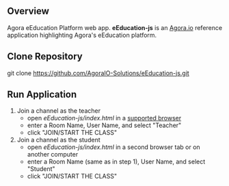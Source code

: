 ## Overview
Agora eEducation Platform web app.
**eEducation-js** is an [Agora.io](https://agora.io) reference application highlighting Agora's eEducation platform.

## Clone Repository
git clone https://github.com/AgoraIO-Solutions/eEducation-js.git

## Run Application
1. Join a channel as the teacher
   * open *eEducation-js/index.html* in a [supported browser](https://docs.agora.io/en/Video/product_video?platform=All%20Platforms#compatibility)
   * enter a Room Name, User Name, and select "Teacher"
   * click "JOIN/START THE CLASS"
2. Join a channel as the student
   * open *eEducation-js/index.html* in a second browser tab or on another computer
   * enter a Room Name (same as in step 1), User Name, and select "Student"
   * click "JOIN/START THE CLASS"
